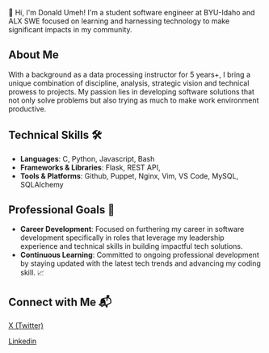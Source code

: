 👋 Hi, I'm Donald Umeh! I'm a student software engineer at BYU-Idaho and ALX SWE focused on learning and harnessing technology to make significant impacts in my community.

## About Me

With a background as a data processing instructor for 5 years+, I bring a unique combination of discipline, analysis, strategic vision and technical prowess to projects. My passion lies in developing software solutions that not only solve problems but also trying as much to make work environment productive.

## Technical Skills 🛠️

* **Languages**: C, Python, Javascript, Bash
* **Frameworks & Libraries**: Flask, REST API,
* **Tools & Platforms**: Github, Puppet, Nginx, Vim, VS Code, MySQL, SQLAlchemy

## Professional Goals 🚀

* **Career Development**: Focused on furthering my career in software development specifically in roles that leverage my leadership experience and technical skills in building impactful tech solutions.
* **Continuous Learning**: Committed to ongoing professional development by staying updated with the latest tech trends and advancing my coding skill. 📈

## Connect with Me 📬

[X (Twitter)](https://twitter.com/0xmaceka) 
  
[Linkedin](https://www.linkedin.com/in/donald-umeh-41373224b/)
